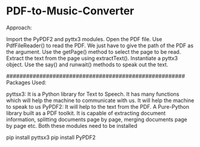 # PDF-to-Music-Converter
Approach:

Import the PyPDF2 and pyttx3 modules.
Open the PDF file.
Use PdfFileReader() to read the PDF. We just have to give the path of the PDF as the argument.
Use the getPage() method to select the page to be read.
Extract the text from the page using extractText().
Instantiate a pyttx3 object.
Use the say() and runwait() methods to speak out the text.

######################################################
Packages Used:

pyttsx3: It is a Python library for Text to Speech. It has many functions which will help the machine to communicate with us. It will help the machine to speak to us
PyPDF2: It will help to the text from the PDF. A Pure-Python library built as a PDF toolkit. It is capable of extracting document information, splitting documents page by page, merging documents page by page etc.
Both these modules need to be installed

pip install pyttsx3
pip install PyPDF2

